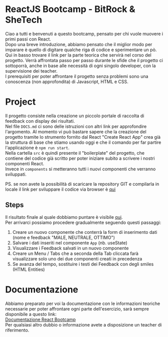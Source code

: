 # ReactJS Bootcamp - BitRock & SheTech
Ciao a tutti e benvenuti a questo bootcamp, pensato per chi vuole muovere i primi passi con React.\
Dopo una breve introduzione, abbiamo pensato che il miglior modo per imparare è quello di digitare qualche riga di codice e sperimentare un pò.\
Qui in basso trovare il link per la parte teorica che servirà nel corso del progetto.
Verrà affrontata passo per passo durante le sfide che il progetto ci sottoporrà, anche in base alle necessità di ogni singolo developer, con la supervisione dei teacher.\
I prerequisiti per poter affrontare il progetto senza problemi sono una conoscenza (non approfondita) di Javascript, HTML e CSS.

# Project
Il progetto consiste nella creazione un piccolo portale di raccolta di feedback con display dei risultati.\
Nel file `DOCS.md` ci sono delle istruzioni con altri link per approfondire l'argomento. Al momento vi può bastare sapere che la creazione del progetto tramite lo strumento fornito dal React "Create React App" crea già la struttura di base che stiamo usando oggi e che il comando per far partire l'applicazione è `npm run start`.\
Nella cartella `src` è quindi presente il "boilerplate" del progetto, che contiene del codice già scritto per poter iniziare subito a scrivere i nostri componenti React.\
Invece in `components` si metteranno tutti i nuovi componenti che verranno sviluppati.

PS. se non avete la possibilità di scaricare la repository GIT e compilarla in locale il link per sviluppare il codice via browser è [qui](https://codesandbox.io/s/morning-moon-s92et)

## Steps
Il risultato finale al quale dobbiamo puntare è visibile [qui](https://codesandbox.io/s/stupefied-mahavira-l42rh). \
Per arrivarci possiamo procedere gradualmente seguendo questi passaggi:
1. Creare un nuovo componente che conterrà la form di inserimento dati (nome e feedback "MALE, NEUTRALE, OTTIMO")
2. Salvare i dati inseriti nel componente `App` (nb. useState)
3. Visualizzare i Feedback salvati in un nuovo componente
4. Creare un Menu / Tabs che a seconda della Tab cliccata farà visualizzare solo uno dei due componenti creati in precedenza
5. Se avanza del tempo, sostituire i testi dei Feedback con degli smiles (HTML Entities)

# Documentazione
Abbiamo preparato per voi la documentazione con le informazioni teoriche necessarie per poter affrontare ogni parte dell'esercizio,
sarà sempre disponibile a questo link:\
[Documentazione React Bootcamp](https://sharp-keller-16953e.netlify.app/) \
Per qualsiasi altro dubbio o informazione avete a disposizione un teacher di riferimento.
